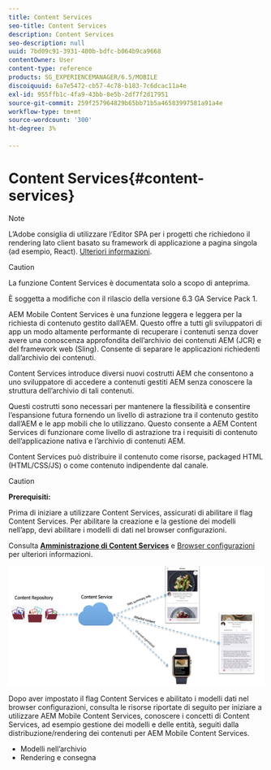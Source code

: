 ```yaml
---
title: Content Services
seo-title: Content Services
description: Content Services
seo-description: null
uuid: 7bd09c91-3931-400b-bdfc-b064b9ca9668
contentOwner: User
content-type: reference
products: SG_EXPERIENCEMANAGER/6.5/MOBILE
discoiquuid: 6a7e5472-cb57-4c78-b183-7c6dcac11a4e
exl-id: 955ffb1c-4fa9-43bb-8e5b-2df7f2d17951
source-git-commit: 259f257964829b65bb71b5a46583997581a91a4e
workflow-type: tm+mt
source-wordcount: '300'
ht-degree: 3%

---
```


# Content Services{#content-services}

>[!NOTE]
>
>L’Adobe consiglia di utilizzare l’Editor SPA per i progetti che richiedono il rendering lato client basato su framework di applicazione a pagina singola (ad esempio, React). [Ulteriori informazioni](/help/sites-developing/spa-overview.md).

>[!CAUTION]
>
>La funzione Content Services è documentata solo a scopo di anteprima.
>
>È soggetta a modifiche con il rilascio della versione 6.3 GA Service Pack 1.

AEM Mobile Content Services è una funzione leggera e leggera per la richiesta di contenuto gestito dall’AEM. Questo offre a tutti gli sviluppatori di app un modo altamente performante di recuperare i contenuti senza dover avere una conoscenza approfondita dell’archivio dei contenuti AEM (JCR) e del framework web (Sling). Consente di separare le applicazioni richiedenti dall’archivio dei contenuti.

Content Services introduce diversi nuovi costrutti AEM che consentono a uno sviluppatore di accedere a contenuti gestiti AEM senza conoscere la struttura dell’archivio di tali contenuti.

Questi costrutti sono necessari per mantenere la flessibilità e consentire l’espansione futura fornendo un livello di astrazione tra il contenuto gestito dall’AEM e le app mobili che lo utilizzano. Questo consente a AEM Content Services di funzionare come livello di astrazione tra i requisiti di contenuto dell’applicazione nativa e l’archivio di contenuti AEM.

Content Services può distribuire il contenuto come risorse, packaged HTML (HTML/CSS/JS) o come contenuto indipendente dal canale.

>[!CAUTION]
>
>**Prerequisiti:**
>
>Prima di iniziare a utilizzare Content Services, assicurati di abilitare il flag Content Services. Per abilitare la creazione e la gestione dei modelli nell’app, devi abilitare i modelli di dati nel browser configurazioni.
>
>Consulta **[Amministrazione di Content Services](/help/mobile/developing-content-services.md)** e [Browser configurazioni](/help/sites-administering/configurations.md) per ulteriori informazioni.

![chlimage_1-143](assets/chlimage_1-143.png)

Dopo aver impostato il flag Content Services e abilitato i modelli dati nel browser configurazioni, consulta le risorse riportate di seguito per iniziare a utilizzare AEM Mobile Content Services, conoscere i concetti di Content Services, ad esempio gestione dei modelli e delle entità, seguiti dalla distribuzione/rendering dei contenuti per AEM Mobile Content Services.

* Modelli nell’archivio
* Rendering e consegna
